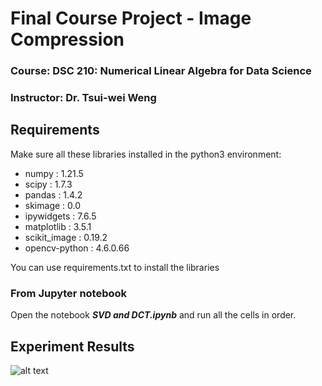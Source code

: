 # Final Course Project - Image Compression 
### Course: DSC 210: Numerical Linear Algebra for Data Science
### Instructor: Dr. Tsui-wei Weng

## Requirements
Make sure all these libraries installed in the python3 environment:
- numpy         : 1.21.5
- scipy         : 1.7.3
- pandas        : 1.4.2
- skimage       : 0.0
- ipywidgets    : 7.6.5
- matplotlib    : 3.5.1
- scikit_image  : 0.19.2
- opencv-python : 4.6.0.66

You can use requirements.txt to install the libraries

### From Jupyter notebook
Open the notebook ***SVD and DCT.ipynb*** and run all the cells in order.

## Experiment Results
![alt text](https://github.com/yashashwita20/Image-Compression-Using-SVD/tree/main/Result%20Images/SVD%20Compression.png?raw=True)

